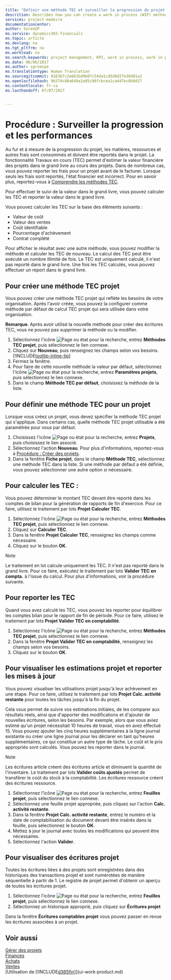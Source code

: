 ```yaml
---
title: "Définir une méthode TEC et surveiller la progression du projet | Microsoft Docs"
descrition: Describes how you can create a work in process (WIP) method and calculate WIP to estimate the financial value of jobs while they are ongoing.
services: project-madeira
documentationcenter: 
author: SorenGP
ms.service: dynamics365-financials
ms.topic: article
ms.devlang: na
ms.tgt_pltfrm: na
ms.workload: na
ms.search.keywords: project management, KPI, work in process, work in progress
ms.date: 06/06/2017
ms.author: sgroespe
ms.translationtype: Human Translation
ms.sourcegitcommit: 81636fc2e661bd9b07c54da1cd5d0d27e30d01a2
ms.openlocfilehash: 9b374c80a649a1e05c98fcbcea1ca447ec0b8d27
ms.contentlocale: fr-ca
ms.lasthandoff: 07/07/2017


---
```

# <a name="how-to-monitor-job-progress-and-performance"></a>Procédure : Surveiller la progression et les performances
Au fur et à mesure de la progression du projet, les matières, ressources et autres frais sont consommés et doivent être reportés dans le projet. La fonctionnalité Travaux en cours (TEC) permet d'estimer la valeur financière des projets dans le grand livre au cours des projets. Dans de nombreux cas, vous pouvez reporter les frais pour un projet avant de le facturer. Lorsque seuls les frais sont reportés, l'état financier est incorrect. Pour en savoir plus, reportez-vous à [Comprendre les méthodes TEC](projects-understanding-wip.md).

Pour effectuer le suivi de la valeur dans le grand livre, vous pouvez calculer les TEC et reporter la valeur dans le grand livre.

Vous pouvez calculer les TEC sur la base des éléments suivants :

* Valeur de coût
* Valeur des ventes
* Coût identifiable
* Pourcentage d'achèvement
* Contrat complété

Pour afficher le résultat avec une autre méthode, vous pouvez modifier la méthode et calculer les TEC de nouveau. Le calcul des TEC peut être exécuté un nombre illimité de fois. Le TEC est uniquement calculé, il n'est pas reporté dans le grand livre. Une fois les TEC calculés, vous pouvez effectuer un report dans le grand livre.

## <a name="to-create-a-job-wip-method"></a>Pour créer une méthode TEC projet
Vous pouvez créer une méthode TEC projet qui reflète les besoins de votre organisation. Après l'avoir créée, vous pouvez la configurer comme méthode par défaut de calcul TEC projet qui sera utilisée dans votre organisation.  

**Remarque**. Après avoir utilisé la nouvelle méthode pour créer des écritures TEC, vous ne pouvez pas supprimer la méthode ou la modifier.  

1. Sélectionnez l'icône ![Page ou état pour la recherche](media/ui-search/search_small.png "icône Page ou état pour la recherche"), entrez **Méthodes TEC projet**, puis sélectionnez le lien connexe.  
2. Cliquez sur **Nouveau**, puis renseignez les champs selon vos besoins. [!INCLUDE[tooltip-inline-tip](includes/tooltip-inline-tip_md.md)]  
3. Fermez la fenêtre.   
4. Pour faire de cette nouvelle méthode la valeur par défaut, sélectionnez l'icône ![Page ou état pour la recherche](media/ui-search/search_small.png "icône Page ou état pour la recherche"), entrez **Paramètres projets**, puis sélectionnez le lien connexe.  
5. Dans le champ **Méthode TEC par défaut**, choisissez la méthode de la liste.

## <a name="to-define-a-wip-method-for-a-job"></a>Pour définir une méthode TEC pour un projet
Lorsque vous créez un projet, vous devez spécifier la méthode TEC projet qui s'applique. Dans certains cas, quelle méthode TEC projet utilisable a été paramétrée pour vous par défaut.

1. Choisissez l'icône ![Page ou état pour la recherche](media/ui-search/search_small.png "icône Page ou état pour la recherche"), entrez **Projets**, puis choisissez le lien associé.
2. Sélectionnez l'action **Nouveau**. Pour plus d'informations, reportez-vous à [Procédure : Créer des projets](projects-how-create-jobs.md).  
3. Dans la fenêtre **Fiche projet**, dans le champ **Méthode TEC**, sélectionnez une méthode TEC dans la liste. Si une méthode par défaut a été définie, vous pouvez sélectionner une autre option si nécessaire.  

## <a name="to-calculate-wip"></a>Pour calculer les TEC :
Vous pouvez déterminer le montant TEC devant être reporté dans les comptes de bilan pour la génération de rapports de fin d'exercice. Pour ce faire, utilisez le traitement par lots **Projet Calculer TEC**.  

1. Sélectionnez l'icône ![Page ou état pour la recherche](media/ui-search/search_small.png "icône Page ou état pour la recherche"), entrez **Méthodes TEC projet**, puis sélectionnez le lien connexe.  
2. Cliquez sur **Calculer TEC**.
3. Dans la fenêtre **Projet Calculer TEC**, renseignez les champs comme nécessaire.
4. Cliquez sur le bouton **OK**.  

> [!NOTE]  
>   Le traitement en lot calcule uniquement les TEC. Il n'est pas reporté dans le grand livre. Pour ce faire, exécutez le traitement par lots **Valider TEC en compta.** à l'issue du calcul. Pour plus d'informations, voir la procédure suivante.

## <a name="to-post-wip"></a>Pour reporter les TEC
Quand vous avez calculé les TEC, vous pouvez les reporter pour équilibrer les comptes bilan pour le rapport de fin de période. Pour ce faire, utilisez le traitement par lots **Projet Valider TEC en comptabilité**.

1. Sélectionnez l'icône ![Page ou état pour la recherche](media/ui-search/search_small.png "icône Page ou état pour la recherche"), entrez **Méthodes TEC projet**, puis sélectionnez le lien connexe.  
2. Dans la fenêtre **Projet Valider TEC en comptabilité**, renseignez les champs selon vos besoins.  
3. Cliquez sur le bouton **OK**.

## <a name="to-view-job-usage-estimates-and-post-updates"></a>Pour visualiser les estimations projet et reporter les mises à jour
Vous pouvez visualiser les utilisations projet jusqu'à leur achèvement en une étape. Pour ce faire, utilisez le traitement par lots **Projet Calc. activité restante** pour toutes les tâches jusqu'à la fin du projet.  

Cela vous permet de suivre vos estimations initiales, de les comparer aux résultats réels, ainsi que d'apporter des modifications et d'ajouter de nouvelles écritures, selon les besoins. Par exemple, alors que vous aviez estimé qu'un projet nécessitait 10 heures de travail, vous en avez effectué 15. Vous pouvez ajouter les cinq heures supplémentaires à la ligne journal existante ou créer une ligne journal pour les déclarer en tant qu'heures supplémentaires, ce qui constitue un autre type de tâche. Le coût et le prix appropriés sont calculés. Vous pouvez les reporter dans le journal.  

> [!NOTE]  
>   Les écritures article créent des écritures article et diminuent la quantité de l'inventaire. Le traitement par lots **Valider coûts ajustés** permet de transférer le coût du stock à la comptabilité. Les écritures ressource créent des écritures ressource.  

1. Sélectionnez l'icône ![Page ou état pour la recherche](media/ui-search/search_small.png "Page ou état pour la recherche"), entrez **Feuilles projet**, puis sélectionnez le lien connexe.  
2. Sélectionnez une feuille projet appropriée, puis cliquez sur l'action **Calc. activité restante**.  
3. Dans la fenêtre **Projet Calc. activité restante**, entrez le numéro et la date de comptabilisation du document devant être insérés dans la feuille, puis sélectionnez le bouton **OK**.  
4. Mettez à jour le journal avec toutes les modifications qui peuvent être nécessaires.  
5. Sélectionnez l'action **Valider**.

## <a name="to-view-job-ledger-entries"></a>Pour visualiser des écritures projet
Toutes les écritures liées à des projets sont enregistrées dans des historiques des transactions projet et sont numérotées de manière séquentielle à partir de 1. Le registre de projet permet d'obtenir un aperçu de toutes les écritures projet.    

1. Sélectionnez l'icône ![Page ou état pour la recherche](media/ui-search/search_small.png "Page ou état pour la recherche"), entrez **Feuilles projet**, puis sélectionnez le lien connexe.
2. Sélectionnez un historique approprié, puis cliquez sur **Écritures projet**

Dans la fenêtre **Écritures comptables projet** vous pouvez passer en revue les écritures associées à un projet.  

## <a name="see-also"></a>Voir aussi
[Gérer des projets](projects-manage-projects.md)  
[Finances](finance.md)  
[Achats](purchasing-manage-purchasing.md)         
[Ventes](sales-manage-sales.md)      
[Utilisation de [!INCLUDE[d365fin](includes/d365fin_md.md)]](ui-work-product.md)  

